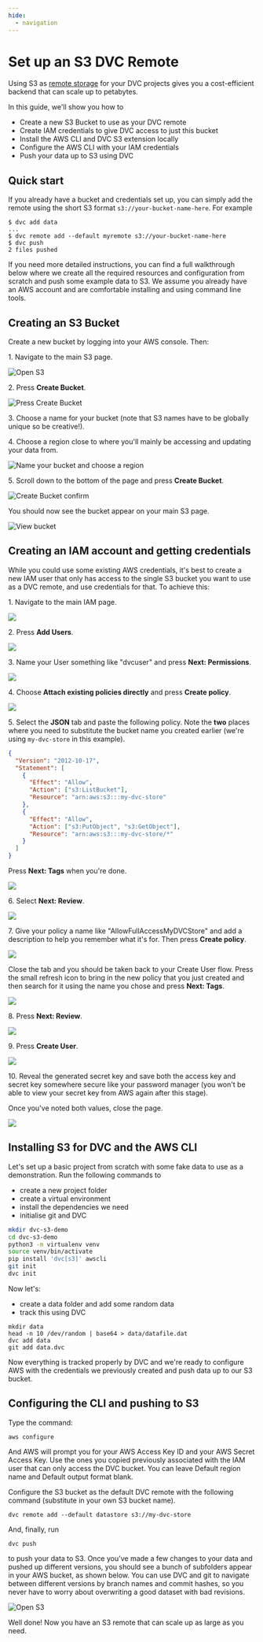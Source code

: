```yaml
---
hide:
  - navigation
---
```



# Set up an S3 DVC Remote

Using S3 as [remote storage](https://dvc.org/doc/command-reference/remote) for
your <abbr>DVC projects</abbr> gives you a cost-efficient backend that can scale
up to petabytes.

In this guide, we'll show you how to

- Create a new S3 Bucket to use as your DVC remote
- Create IAM credentials to give DVC access to just this bucket
- Install the AWS CLI and DVC S3 extension locally
- Configure the AWS CLI with your IAM credentials
- Push your data up to S3 using DVC

## Quick start

If you already have a bucket and credentials set up, you can simply add the
remote using the short S3 format `s3://your-bucket-name-here`. For example

```dvc
$ dvc add data
...
$ dvc remote add --default myremote s3://your-bucket-name-here
$ dvc push
2 files pushed
```

If you need more detailed instructions, you can find a full walkthrough below
where we create all the required resources and configuration from scratch and
push some example data to S3. We assume you already have an AWS account and are
comfortable installing and using command line tools.

## Creating an S3 Bucket

Create a new bucket by logging into your AWS console. Then:

1\. Navigate to the main S3 page.

![Open S3](assets/dvc-s3-set-up-s3-as-dvc-remote/dvc-s3-navigate-s3.png)

2\. Press **Create Bucket**.

![Press Create Bucket](assets/dvc-s3-set-up-s3-as-dvc-remote/dvc-s3-create-bucket.png)

3\. Choose a name for your bucket (note that S3 names have to be globally unique
   so be creative!).

4\. Choose a region close to where you'll mainly be accessing and updating your
   data from.

![Name your bucket and choose a region](assets/dvc-s3-set-up-s3-as-dvc-remote/dvc-s3-name-bucket.png)

5\. Scroll down to the bottom of the page and press **Create Bucket**.

![Create Bucket confirm](assets/dvc-s3-set-up-s3-as-dvc-remote/dvc-s3-create-bucket-confirm.png)

You should now see the bucket appear on your main S3 page.

![View bucket](assets/dvc-s3-set-up-s3-as-dvc-remote/dvc-s3-view-bucket.png)

## Creating an IAM account and getting credentials

While you could use some existing AWS credentials, it's best to create a new IAM
user that only has access to the single S3 bucket you want to use as a DVC
remote, and use credentials for that. To achieve this:

1\. Navigate to the main IAM page.

![](assets/dvc-s3-set-up-s3-as-dvc-remote/dvc-s3-navigate-iam.png)

2\. Press **Add Users**.

![](assets/dvc-s3-set-up-s3-as-dvc-remote/dvc-s3-add-users.png)

3\. Name your User something like "dvcuser" and press **Next: Permissions**.

![](assets/dvc-s3-set-up-s3-as-dvc-remote/dvc-s3-name-user.png)

4\. Choose **Attach existing policies directly** and press **Create policy**.

![](assets/dvc-s3-set-up-s3-as-dvc-remote/dvc-s3-attach-policy.png)

5\. Select the **JSON** tab and paste the following policy. Note the **two**
   places where you need to substitute the bucket name you created earlier
   (we're using `my-dvc-store` in this example).

```json
{
  "Version": "2012-10-17",
  "Statement": [
    {
      "Effect": "Allow",
      "Action": ["s3:ListBucket"],
      "Resource": "arn:aws:s3:::my-dvc-store"
    },
    {
      "Effect": "Allow",
      "Action": ["s3:PutObject", "s3:GetObject"],
      "Resource": "arn:aws:s3:::my-dvc-store/*"
    }
  ]
}
```

Press **Next: Tags** when you're done.

![](assets/dvc-s3-set-up-s3-as-dvc-remote/dvc-s3-write-custom-policy.png)

6\. Select **Next: Review**.

![](assets/dvc-s3-set-up-s3-as-dvc-remote/dvc-s3-review-policy.png)

7\. Give your policy a name like "AllowFullAccessMyDVCStore" and add a
   description to help you remember what it's for. Then press **Create policy**.

![](assets/dvc-s3-set-up-s3-as-dvc-remote/dvc-s3-name-describe-policy.png)

Close the tab and you should be taken back to your Create User flow. Press the
small refresh icon to bring in the new policy that you just created and then
search for it using the name you chose and press **Next: Tags**.

![](assets/dvc-s3-set-up-s3-as-dvc-remote/dvc-s3-search-policy.png)

8\. Press **Next: Review**.

![](assets/dvc-s3-set-up-s3-as-dvc-remote/dvc-s3-review-user.png)

9\. Press **Create User**.

![](assets/dvc-s3-set-up-s3-as-dvc-remote/dvc-s3-create-user-confirm.png)

10\. Reveal the generated secret key and save both the access key and secret key
    somewhere secure like your password manager (you won't be able to view your
    secret key from AWS again after this stage).

Once you've noted both values, close the page.

![](assets/dvc-s3-set-up-s3-as-dvc-remote/dvc-s3-get-access-secret-key.png)

## Installing S3 for DVC and the AWS CLI

Let's set up a basic project from scratch with some fake data to use as a
demonstration. Run the following commands to

- create a new project folder
- create a virtual environment
- install the dependencies we need
- initialise git and DVC

```bash
mkdir dvc-s3-demo
cd dvc-s3-demo
python3 -m virtualenv venv
source venv/bin/activate
pip install 'dvc[s3]' awscli
git init
dvc init
```

Now let's:

- create a data folder and add some random data
- track this using DVC

```
mkdir data
head -n 10 /dev/random | base64 > data/datafile.dat
dvc add data
git add data.dvc
```

Now everything is tracked properly by DVC and we're ready to configure AWS with
the credentials we previously created and push data up to our S3 bucket.

## Configuring the CLI and pushing to S3

Type the command:

```
aws configure
```

And AWS will prompt you for your AWS Access Key ID and your AWS Secret Access
Key. Use the ones you copied previously associated with the IAM user that can
only access the DVC bucket. You can leave Default region name and Default output
format blank.

Configure the S3 bucket as the default DVC remote with the following command
(substitute in your own S3 bucket name).

```
dvc remote add --default datastore s3://my-dvc-store
```

And, finally, run

```
dvc push
```

to push your data to S3. Once you've made a few changes to your data and pushed
up different versions, you should see a bunch of subfolders appear in your AWS
bucket, as shown below. You can use DVC and git to navigate between different
versions by branch names and commit hashes, so you never have to worry about
overwriting a good dataset with bad revisions.

![Open S3](assets/dvc-s3-set-up-s3-as-dvc-remote/dvc-s3-view-populated-bucket.png)

Well done! Now you have an S3 remote that can scale up as large as you need.

